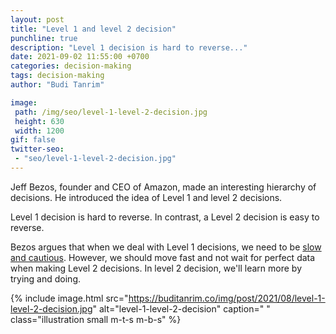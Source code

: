 ```yaml
---
layout: post
title: "Level 1 and level 2 decision"
punchline: true
description: "Level 1 decision is hard to reverse..."
date: 2021-09-02 11:55:00 +0700
categories: decision-making
tags: decision-making
author: "Budi Tanrim"

image:
 path: /img/seo/level-1-level-2-decision.jpg
 height: 630
 width: 1200
gif: false
twitter-seo: 
 - "seo/level-1-level-2-decision.jpg"
---
```


Jeff Bezos, founder and CEO of Amazon, made an interesting hierarchy of decisions. He introduced the idea of Level 1 and level 2 decisions.

Level 1 decision is hard to reverse. In contrast, a Level 2 decision is easy to reverse.

Bezos argues that when we deal with Level 1 decisions, we need to be [slow and cautious](https://buditanrim.co/2021/slow-thinker/). However, we should move fast and not wait for perfect data when making Level 2 decisions. In level 2 decision, we'll learn more by trying and doing.

{% include image.html 
src="https://buditanrim.co/img/post/2021/08/level-1-level-2-decision.jpg" 
alt="level-1-level-2-decision" 
caption=" "
class="illustration small m-t-s m-b-s" %}